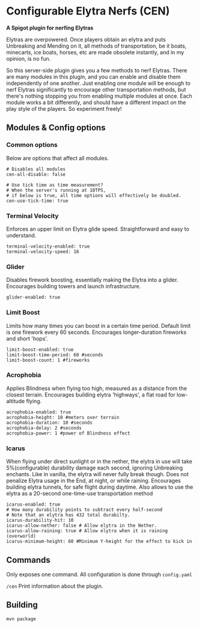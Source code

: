 # Configurable Elytra Nerfs (CEN)
**A Spigot plugin for nerfing Elytras**

Elytras are overpowered.
Once players obtain an elytra and puts Unbreaking and Mending on it,
all methods of transportation, be it boats, minecarts, ice boats, horses, etc
are made obsolete instantly, and in my opinion, is no fun.

So this server-side plugin gives you a few methods to nerf Elytras.
There are many modules in this plugin, and you can enable and disable them independently of one another.
Just enabling one module will be enough to nerf Elytras significantly to encourage other transportation methods,
but there's nothing stopping you from enabling multiple modules at once.
Each module works a bit differently, and should have a different impact on the play style of the players.
So experiment freely!

## Modules & Config options
### Common options
Below are options that affect all modules.

```
# Disables all modules
cen-all-disable: false

# Use tick time as time measurement?
# When the server's running at 10TPS,
# if below is true, all time options will effectively be doubled.
cen-use-tick-time: true
```


### Terminal Velocity
Enforces an upper limit on Elytra glide speed.
Straightforward and easy to understand.
```
terminal-velocity-enabled: true
terminal-velocity-speed: 16
```


### Glider
Disables firework boosting, essentially making the Elytra into a glider.
Encourages building towers and launch infrastructure.

`glider-enabled: true`


### Limit Boost
Limits how many times you can boost in a certain time period.
Default limit is one firework every 60 seconds.
Encourages longer-duration fireworks and short 'hops'.
```
limit-boost-enabled: true
limit-boost-time-period: 60 #seconds
limit-boost-count: 1 #fireworks
```

### Acrophobia
Applies Blindness when flying too high, measured as a distance from the closest terrain.
Encourages building elytra 'highways', a flat road for low-altitude flying.
```
acrophobia-enabled: true
acrophobia-height: 10 #meters over terrain
acrophobia-duration: 10 #seconds
acrophobia-delay: 2 #seconds
acrophobia-power: 1 #power of Blindness effect
```


### Icarus
When flying under direct sunlight or in the nether,
the elytra in use will take 5%(configurable) durability damage each second, ignoring Unbreaking enchants. Like in vanilla, the elytra will never fully break though.
Does not penalize Elytra usage in the End, at night, or while raining.
Encourages building elytra tunnels, for safe flight during daytime.
Also allows to use the elytra as a 20-second one-time-use transportation method

```
icarus-enabled: true
# How many durability points to subtract every half-second
# Note that an elytra has 432 total durabilty.
icarus-durability-hit: 10 
icarus-allow-nether: false # Allow elytra in the Nether.
icarus-allow-raining: true # Allow elytra when it is raining (overworld)
icarus-minimum-height: 60 #Minimum Y-height for the effect to kick in
```

## Commands
Only exposes one command. All configuration is done through `config.yaml`

`/cen`
Print information about the plugin.

## Building
`mvn package`
